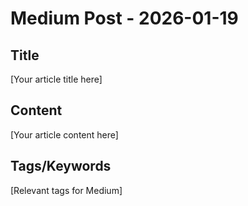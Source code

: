 # Medium Post - 2026-01-19

## Title
[Your article title here]

## Content
[Your article content here]

## Tags/Keywords
[Relevant tags for Medium]
